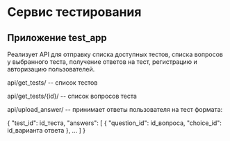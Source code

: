 # Сервис тестирования

## Приложение test_app

Реализует API для отправку списка доступных тестов, списка вопросов у выбранного теста, получение ответов на тест, 
регистрацию и авторизацию пользователей.

api/get_tests/ -- список тестов


api/get_tests/{id}/ -- список вопросов теста


api/upload_answer/ -- принимает ответы пользователя на тест формата:

{
    "test_id": id_теста,
    "answers": [
        {
            "question_id": id_вопроса,
            "сhoice_id": id_варианта ответа
        },
        ...
    ]
}

